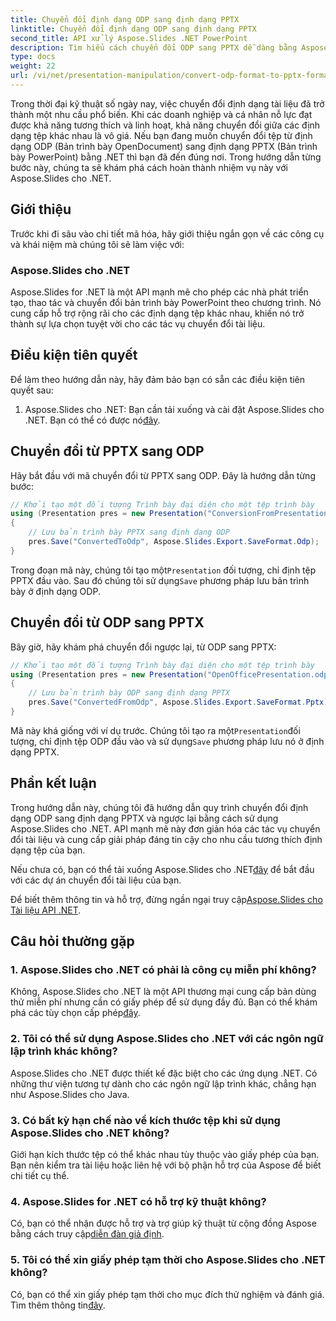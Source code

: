 ```yaml
---
title: Chuyển đổi định dạng ODP sang định dạng PPTX
linktitle: Chuyển đổi định dạng ODP sang định dạng PPTX
second_title: API xử lý Aspose.Slides .NET PowerPoint
description: Tìm hiểu cách chuyển đổi ODP sang PPTX dễ dàng bằng Aspose.Slides cho .NET. Hãy làm theo hướng dẫn từng bước của chúng tôi để chuyển đổi định dạng bản trình bày liền mạch.
type: docs
weight: 22
url: /vi/net/presentation-manipulation/convert-odp-format-to-pptx-format/
---
```


Trong thời đại kỹ thuật số ngày nay, việc chuyển đổi định dạng tài liệu đã trở thành một nhu cầu phổ biến. Khi các doanh nghiệp và cá nhân nỗ lực đạt được khả năng tương thích và linh hoạt, khả năng chuyển đổi giữa các định dạng tệp khác nhau là vô giá. Nếu bạn đang muốn chuyển đổi tệp từ định dạng ODP (Bản trình bày OpenDocument) sang định dạng PPTX (Bản trình bày PowerPoint) bằng .NET thì bạn đã đến đúng nơi. Trong hướng dẫn từng bước này, chúng ta sẽ khám phá cách hoàn thành nhiệm vụ này với Aspose.Slides cho .NET.

## Giới thiệu

Trước khi đi sâu vào chi tiết mã hóa, hãy giới thiệu ngắn gọn về các công cụ và khái niệm mà chúng tôi sẽ làm việc với:

### Aspose.Slides cho .NET

Aspose.Slides for .NET là một API mạnh mẽ cho phép các nhà phát triển tạo, thao tác và chuyển đổi bản trình bày PowerPoint theo chương trình. Nó cung cấp hỗ trợ rộng rãi cho các định dạng tệp khác nhau, khiến nó trở thành sự lựa chọn tuyệt vời cho các tác vụ chuyển đổi tài liệu.

## Điều kiện tiên quyết

Để làm theo hướng dẫn này, hãy đảm bảo bạn có sẵn các điều kiện tiên quyết sau:

1.  Aspose.Slides cho .NET: Bạn cần tải xuống và cài đặt Aspose.Slides cho .NET. Bạn có thể có được nó[đây](https://releases.aspose.com/slides/net/).

## Chuyển đổi từ PPTX sang ODP

Hãy bắt đầu với mã chuyển đổi từ PPTX sang ODP. Đây là hướng dẫn từng bước:

```csharp
// Khởi tạo một đối tượng Trình bày đại diện cho một tệp trình bày
using (Presentation pres = new Presentation("ConversionFromPresentation.pptx"))
{
    // Lưu bản trình bày PPTX sang định dạng ODP
    pres.Save("ConvertedToOdp", Aspose.Slides.Export.SaveFormat.Odp);
}
```

 Trong đoạn mã này, chúng tôi tạo một`Presentation` đối tượng, chỉ định tệp PPTX đầu vào. Sau đó chúng tôi sử dụng`Save` phương pháp lưu bản trình bày ở định dạng ODP.

## Chuyển đổi từ ODP sang PPTX

Bây giờ, hãy khám phá chuyển đổi ngược lại, từ ODP sang PPTX:

```csharp
// Khởi tạo một đối tượng Trình bày đại diện cho một tệp trình bày
using (Presentation pres = new Presentation("OpenOfficePresentation.odp"))
{
    // Lưu bản trình bày ODP sang định dạng PPTX
    pres.Save("ConvertedFromOdp", Aspose.Slides.Export.SaveFormat.Pptx);
}
```

 Mã này khá giống với ví dụ trước. Chúng tôi tạo ra một`Presentation`đối tượng, chỉ định tệp ODP đầu vào và sử dụng`Save` phương pháp lưu nó ở định dạng PPTX.

## Phần kết luận

Trong hướng dẫn này, chúng tôi đã hướng dẫn quy trình chuyển đổi định dạng ODP sang định dạng PPTX và ngược lại bằng cách sử dụng Aspose.Slides cho .NET. API mạnh mẽ này đơn giản hóa các tác vụ chuyển đổi tài liệu và cung cấp giải pháp đáng tin cậy cho nhu cầu tương thích định dạng tệp của bạn.

 Nếu chưa có, bạn có thể tải xuống Aspose.Slides cho .NET[đây](https://releases.aspose.com/slides/net/) để bắt đầu với các dự án chuyển đổi tài liệu của bạn.

 Để biết thêm thông tin và hỗ trợ, đừng ngần ngại truy cập[Aspose.Slides cho Tài liệu API .NET](https://reference.aspose.com/slides/net/).

## Câu hỏi thường gặp

### 1. Aspose.Slides cho .NET có phải là công cụ miễn phí không?

 Không, Aspose.Slides cho .NET là một API thương mại cung cấp bản dùng thử miễn phí nhưng cần có giấy phép để sử dụng đầy đủ. Bạn có thể khám phá các tùy chọn cấp phép[đây](https://purchase.aspose.com/buy).

### 2. Tôi có thể sử dụng Aspose.Slides cho .NET với các ngôn ngữ lập trình khác không?

Aspose.Slides cho .NET được thiết kế đặc biệt cho các ứng dụng .NET. Có những thư viện tương tự dành cho các ngôn ngữ lập trình khác, chẳng hạn như Aspose.Slides cho Java.

### 3. Có bất kỳ hạn chế nào về kích thước tệp khi sử dụng Aspose.Slides cho .NET không?

Giới hạn kích thước tệp có thể khác nhau tùy thuộc vào giấy phép của bạn. Bạn nên kiểm tra tài liệu hoặc liên hệ với bộ phận hỗ trợ của Aspose để biết chi tiết cụ thể.

### 4. Aspose.Slides for .NET có hỗ trợ kỹ thuật không?

 Có, bạn có thể nhận được hỗ trợ và trợ giúp kỹ thuật từ cộng đồng Aspose bằng cách truy cập[diễn đàn giả định](https://forum.aspose.com/).

### 5. Tôi có thể xin giấy phép tạm thời cho Aspose.Slides cho .NET không?

 Có, bạn có thể xin giấy phép tạm thời cho mục đích thử nghiệm và đánh giá. Tìm thêm thông tin[đây](https://purchase.aspose.com/temporary-license/).